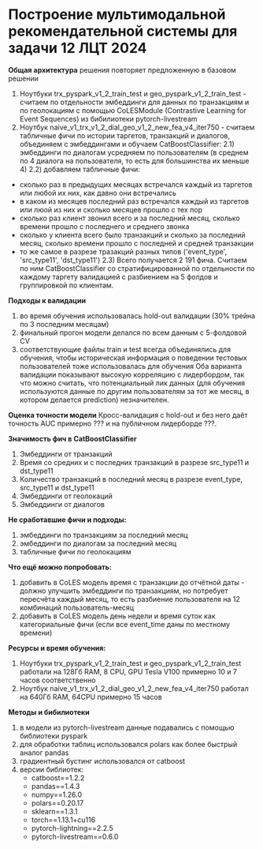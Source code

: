 # Построение мультимодальной рекомендательной системы для задачи 12 ЛЦТ 2024

**Общая архитектура** решения повторяет предложенную в базовом решении
1) Ноутбуки trx_pyspark_v1_2_train_test и geo_pyspark_v1_2_train_test - считаем по отдельности эмбеддинги для данных по транзакциям и по геолокациям с помощью CoLESModule (Contrastive Learning for Event Sequences) из бибилиотеки pytorch-livestream
2) Ноутбук naive_v1_trx_v1_2_dial_geo_v1_2_new_fea_v4_iter750 - считаем табличные фичи по истории таргетов, транзакций и диалогов, объединяем с эмбеддингами и обучаем CatBoostClassifier:
2.1) эмбеддинги по диалогам усредняем по пользователям (в среднем по 4 диалога на пользователя, то есть для большинства их меньше 4)
2.2) добавляем табличные фичи:
 - сколько раз в предыдущих месяцах встречался каждый из таргетов или любой их них, как давно они встречались
 - в каком из месяцев последний раз встречался каждый из таргетов или люой из них и сколько месяцев прошло с тех пор
 - сколько раз клиент звонил всего и за последний месяц, сколько времени прошло с последнего и среднего звонка
 - сколько у клиента всего было транзакций и сколько за последний месяц, сколько времени прошло с последней и средней транзакции
 - то же самое в разрезе тразакций разных типов ('event_type', 'src_type11', 'dst_type11')
2.3) Всего получается 2 191 фича. Считаем по ним CatBoostClassifier со стратифицированной по отдельности по каждому таргету валидацией с разбиением на 5 фолдов и группировкой по клиентам.

**Подходы к валидации**
1) во время обучения использовалась hold-out валидации (30% трейна по 3 последним месяцам)
2) финальный прогон модели делался по всем данным с 5-фолдовой CV
3) соответствующие файлы train и test всегда объединялись для обучения, чтобы историческая информация о поведении тестовых пользователей тоже использовалась для обучения
Оба варианта валидации показывают высокую корреляцию с лидербордом, так что можно считать, что потенциальный лик данных (для обучения используются данные по другим пользователям за тот же месяц, в котором делается prediction) незначителен.

**Оценка точности модели**
Кросс-валидация с hold-out и без него даёт точность AUC примерно ??? и на публичном лидерборде ???.

**Значимость фич в CatBoostClassifier**
1) Эмбеддинги от транзакций
2) Время со средних и с последних транзакций в разрезе src_type11 и dst_type11
3) Количество транзакций в последний месяц в разрезе event_type, src_type11 и dst_type11
4) Эмбеддинги от геолокаций
5) Эмбеддинги от диалогов

**Не сработавшие фичи и подходы:**
1) эмбеддинги по транзакциям за последний месяц
2) эмбеддинги по диалогам за последний месяц
3) табличные фичи по геолокациям

**Что ещё можно попробовать:**
1) добавить в CoLES модель время с транзакции до отчётной даты - должно улучшить эмбеддинги по транзакциям, но потребует пересчёта каждый месяц, то есть разбиение пользователя на 12 комбинаций пользователь-месяц
2) добавить в CoLES модель день недели и время суток как категориальные фичи (если все event_time даны по местному времени)

**Ресурсы и время обучения:**
1) Ноутбуки trx_pyspark_v1_2_train_test и geo_pyspark_v1_2_train_test работали на 128Гб RAM, 8 CPU, GPU Tesla V100 примерно 10 и 7 часов соответственно
2) Ноутбук naive_v1_trx_v1_2_dial_geo_v1_2_new_fea_v4_iter750 работал на 640Гб RAM, 64CPU примерно 15 часов

**Методы и бибилиотеки**
1) в модели из pytorch-livestream данные подавались с помощью библиотеки pyspark
2) для обработки таблиц использовался polars как более быстрый аналог pandas
2) градиентный бустинг использовался от catboost
3) версии библиотек:
   - catboost==1.2.2
   - pandas==1.4.3
   - numpy==1.26.0
   - polars==0.20.17
   - sklearn==1.3.1
   - torch==1.13.1+cu116
   - pytorch-lightning==2.2.5
   - pytorch-livestream==0.6.0
